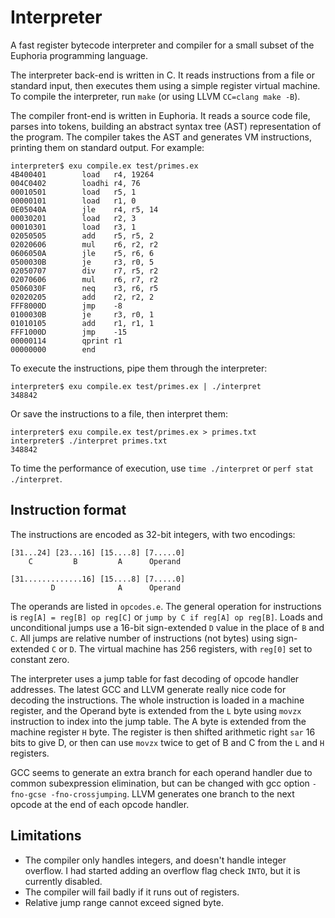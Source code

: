 Interpreter
===========

A fast register bytecode interpreter and compiler for a small subset of the Euphoria programming language.

The interpreter back-end is written in C.  It reads instructions from a file 
or standard input, then executes them using a simple register virtual machine.
To compile the interpreter, run `make` (or using LLVM `CC=clang make -B`).

The compiler front-end is written in Euphoria.  It reads a source code file,
parses into tokens, building an abstract syntax tree (AST) representation of
the program.  The compiler takes the AST and generates VM instructions, 
printing them on standard output.  For example:

	interpreter$ exu compile.ex test/primes.ex
	4B400401        load   r4, 19264
	004C0402        loadhi r4, 76
	00010501        load   r5, 1
	00000101        load   r1, 0
	0E05040A        jle    r4, r5, 14
	00030201        load   r2, 3
	00010301        load   r3, 1
	02050505        add    r5, r5, 2
	02020606        mul    r6, r2, r2
	0606050A        jle    r5, r6, 6
	0500030B        je     r3, r0, 5
	02050707        div    r7, r5, r2
	02070606        mul    r6, r7, r2
	0506030F        neq    r3, r6, r5
	02020205        add    r2, r2, 2
	FFF8000D        jmp    -8
	0100030B        je     r3, r0, 1
	01010105        add    r1, r1, 1
	FFF1000D        jmp    -15
	00000114        qprint r1
	00000000        end    

To execute the instructions, pipe them through the interpreter:

	interpreter$ exu compile.ex test/primes.ex | ./interpret 
	348842

Or save the instructions to a file, then interpret them:

	interpreter$ exu compile.ex test/primes.ex > primes.txt
	interpreter$ ./interpret primes.txt
	348842

To time the performance of execution, use `time ./interpret` or `perf stat ./interpret`.

Instruction format
------------------

The instructions are encoded as 32-bit integers, with two encodings:

	[31...24] [23...16] [15....8] [7.....0]
	    C         B         A      Operand

	[31.............16] [15....8] [7.....0]
	         D              A      Operand

The operands are listed in `opcodes.e`.  The general operation for instructions
is `reg[A] = reg[B] op reg[C]` or `jump by C if reg[A] op reg[B]`.  Loads and 
unconditional jumps use a 16-bit sign-extended `D` value in the place of `B` 
and `C`.  All jumps are relative number of instructions (not bytes) 
using sign-extended `C` or `D`.  The virtual machine has 256 registers, with 
`reg[0]` set to constant zero.

The interpreter uses a jump table for fast decoding of opcode handler addresses.
The latest GCC and LLVM generate really nice code for decoding the instructions.
The whole instruction is loaded in a machine register, and the Operand byte is 
extended from the `L` byte using `movzx` instruction to index into the jump 
table.  The A byte is extended from the machine register `H` byte.  The 
register is then shifted arithmetic right `sar` 16 bits to give D, or then 
can use `movzx` twice to get of B and C from the `L` and `H` registers.

GCC seems to generate an extra branch for each operand handler due to 
common subexpression elimination, but can be changed with gcc option 
`-fno-gcse -fno-crossjumping`.
LLVM generates one branch to the next opcode at the end of each opcode handler.

Limitations
-----------
 * The compiler only handles integers, and doesn't handle integer overflow.
   I had started adding an overflow flag check `INTO`, but it is currently disabled.
 * The compiler will fail badly if it runs out of registers.
 * Relative jump range cannot exceed signed byte.



